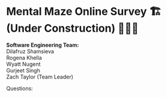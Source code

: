 # Mental Maze Online Survey 🏗️ (Under Construction) 👷🏼‍♂️ 

<b> Software Engineering Team: </b>
<br>
Dilafruz Shamsieva <br>
Rogena Khella <br>
Wyatt Nugent <br>
Gurjeet Singh <br>
Zach Taylor (Team Leader)

Questions:
